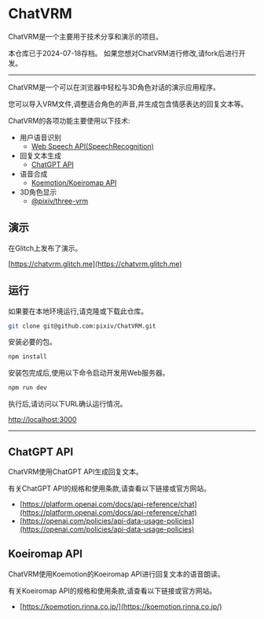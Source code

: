 # ChatVRM

ChatVRM是一个主要用于技术分享和演示的项目。

本仓库已于2024-07-18存档。
如果您想对ChatVRM进行修改,请fork后进行开发。

---

ChatVRM是一个可以在浏览器中轻松与3D角色对话的演示应用程序。

您可以导入VRM文件,调整适合角色的声音,并生成包含情感表达的回复文本等。

ChatVRM的各项功能主要使用以下技术:

- 用户语音识别
    - [Web Speech API(SpeechRecognition)](https://developer.mozilla.org/zh-CN/docs/Web/API/SpeechRecognition)
- 回复文本生成
    - [ChatGPT API](https://platform.openai.com/docs/api-reference/chat)
- 语音合成
    - [Koemotion/Koeiromap API](https://koemotion.rinna.co.jp/)
- 3D角色显示
    - [@pixiv/three-vrm](https://github.com/pixiv/three-vrm)


## 演示

在Glitch上发布了演示。

[https://chatvrm.glitch.me](https://chatvrm.glitch.me)

## 运行
如果要在本地环境运行,请克隆或下载此仓库。

```bash
git clone git@github.com:pixiv/ChatVRM.git
```

安装必要的包。
```bash
npm install
```

安装包完成后,使用以下命令启动开发用Web服务器。
```bash
npm run dev
```

执行后,请访问以下URL确认运行情况。

[http://localhost:3000](http://localhost:3000) 


---

## ChatGPT API

ChatVRM使用ChatGPT API生成回复文本。

有关ChatGPT API的规格和使用条款,请查看以下链接或官方网站。

- [https://platform.openai.com/docs/api-reference/chat](https://platform.openai.com/docs/api-reference/chat)
- [https://openai.com/policies/api-data-usage-policies](https://openai.com/policies/api-data-usage-policies)


## Koeiromap API
ChatVRM使用Koemotion的Koeiromap API进行回复文本的语音朗读。

有关Koeiromap API的规格和使用条款,请查看以下链接或官方网站。

- [https://koemotion.rinna.co.jp/](https://koemotion.rinna.co.jp/)
